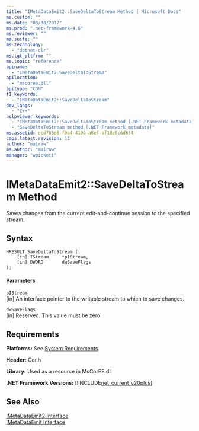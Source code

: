 ```yaml
---
title: "IMetaDataEmit2::SaveDeltaToStream Method | Microsoft Docs"
ms.custom: ""
ms.date: "03/30/2017"
ms.prod: ".net-framework-4.6"
ms.reviewer: ""
ms.suite: ""
ms.technology: 
  - "dotnet-clr"
ms.tgt_pltfrm: ""
ms.topic: "reference"
apiname: 
  - "IMetaDataEmit2.SaveDeltaToStream"
apilocation: 
  - "mscoree.dll"
apitype: "COM"
f1_keywords: 
  - "IMetaDataEmit2::SaveDeltaToStream"
dev_langs: 
  - "C++"
helpviewer_keywords: 
  - "IMetaDataEmit2::SaveDeltaToStream method [.NET Framework metadata]"
  - "SaveDeltaToStream method [.NET Framework metadata]"
ms.assetid: ecd786e8-f9a4-4190-a6ef-af18e8c6d654
caps.latest.revision: 11
author: "mairaw"
ms.author: "mairaw"
manager: "wpickett"
---
```

# IMetaDataEmit2::SaveDeltaToStream Method
Saves changes from the current edit-and-continue session to the specified stream.  
  
## Syntax  
  
```  
HRESULT SaveDeltaToStream (  
    [in] IStream     *pIStream,   
    [in] DWORD       dwSaveFlags  
);  
```  
  
#### Parameters  
 `pIStream`  
 [in] An interface pointer to the writable stream to which to save changes.  
  
 `dwSaveFlags`  
 [in] Reserved. This value must be zero.  
  
## Requirements  
 **Platforms:** See [System Requirements](../../../../docs/framework/getting-started/system-requirements.md).  
  
 **Header:** Cor.h  
  
 **Library:** Used as a resource in MsCorEE.dll  
  
 **.NET Framework Versions:** [!INCLUDE[net_current_v20plus](../../../../includes/net-current-v20plus-md.md)]  
  
## See Also  
 [IMetaDataEmit2 Interface](../../../../docs/framework/unmanaged-api/metadata/imetadataemit2-interface.md)   
 [IMetaDataEmit Interface](../../../../docs/framework/unmanaged-api/metadata/imetadataemit-interface.md)